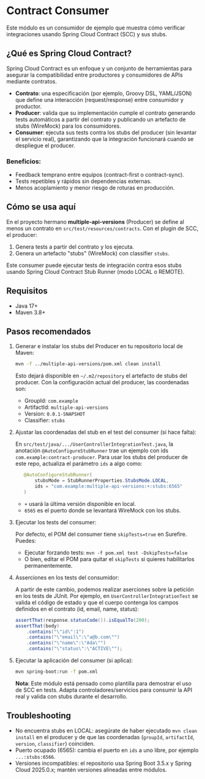 # Contract Consumer

Este módulo es un consumidor de ejemplo que muestra cómo verificar integraciones
usando Spring Cloud Contract (SCC) y sus stubs.

## ¿Qué es Spring Cloud Contract?

Spring Cloud Contract es un enfoque y un conjunto de herramientas para asegurar
la compatibilidad entre productores y consumidores de APIs mediante contratos.

- **Contrato**: una especificación (por ejemplo, Groovy DSL, YAML/JSON) que
  define
  una interacción (request/response) entre consumidor y productor.
- **Producer**: valida que su implementación cumple el contrato generando tests
  automáticos a partir del contrato y publicando un artefacto de stubs
  (WireMock) para los consumidores.
- **Consumer**: ejecuta sus tests contra los stubs del producer (sin levantar el
  servicio real), garantizando que la integración funcionará cuando se
  despliegue
  el producer.

### Beneficios:

- Feedback temprano entre equipos (contract-first o contract-sync).
- Tests repetibles y rápidos sin dependencias externas.
- Menos acoplamiento y menor riesgo de roturas en producción.

## Cómo se usa aquí

En el proyecto hermano **multiple-api-versions** (Producer) se define al menos
un
contrato en `src/test/resources/contracts`. Con el plugin de SCC, el producer:

1) Genera tests a partir del contrato y los ejecuta.
2) Genera un artefacto "stubs" (WireMock) con classifier `stubs`.

Este consumer puede ejecutar tests de integración contra esos stubs usando
Spring Cloud Contract Stub Runner (modo LOCAL o REMOTE).

## Requisitos

- Java 17+
- Maven 3.8+

## Pasos recomendados

1) Generar e instalar los stubs del Producer en tu repositorio local de Maven:
   ```bash
   mvn -f ../multiple-api-versions/pom.xml clean install
   ```
   Esto dejará disponible en `~/.m2/repository` el artefacto de stubs del
   producer. Con la configuración actual del producer, las coordenadas son:

    - GroupId: `com.example`
    - ArtifactId: `multiple-api-versions`
    - Version: `0.0.1-SNAPSHOT`
    - Classifier: `stubs`

2) Ajustar las coordenadas del stub en el test del consumer (si hace falta):

   En `src/test/java/.../UserControllerIntegrationTest.java`, la anotación
   `@AutoConfigureStubRunner` trae un ejemplo con ids
   `com.example:contract-producer`.
   Para usar los stubs del producer de este repo, actualiza el parámetro `ids` a
   algo como:

    ```java
       @AutoConfigureStubRunner(
           stubsMode = StubRunnerProperties.StubsMode.LOCAL,
           ids = "com.example:multiple-api-versions:+:stubs:6565"
       )
    ```

    - `+` usará la última versión disponible en local.
    - `6565` es el puerto donde se levantará WireMock con los stubs.

3) Ejecutar los tests del consumer:

   Por defecto, el POM del consumer tiene `skipTests=true` en Surefire. Puedes:
    - Ejecutar forzando tests: `mvn -f pom.xml test -DskipTests=false`
    - O bien, editar el POM para quitar el `skipTests` si quieres habilitarlos
      permanentemente.

4) Asserciones en los tests del consumidor:

   A partir de este cambio, podemos realizar aserciones sobre la petición en los
   tests de JUnit. Por ejemplo,
   en `UserControllerIntegrationTest` se valida el código de estado y que el
   cuerpo
   contenga los campos definidos en el contrato (id, email, name, status):

   ```java
   assertThat(response.statusCode()).isEqualTo(200);
   assertThat(body)
       .contains("\"id\":1")
       .contains("\"email\":\"a@b.com\"")
       .contains("\"name\":\"Ada\"")
       .contains("\"status\":\"ACTIVE\"");
   ```

5) Ejecutar la aplicación del consumer (si aplica):
   ```bash
   mvn spring-boot:run -f pom.xml
   ```

   **Nota**: Este módulo está pensado como plantilla para demostrar el uso de
   SCC
   en tests. Adapta controladores/servicios para consumir la API real y valida
   con stubs durante el desarrollo.

## Troubleshooting

- No encuentra stubs en LOCAL: asegúrate de haber ejecutado `mvn clean install`
  en el producer y de que las coordenadas (`groupId`, `artifactId`, `version`,
  `classifier`) coinciden.
- Puerto ocupado (6565): cambia el puerto en `ids` a uno libre, por ejemplo
  `...:stubs:6566`.
- Versiones incompatibles: el repositorio usa Spring Boot 3.5.x y Spring Cloud
  2025.0.x; mantén versiones alineadas entre módulos.
